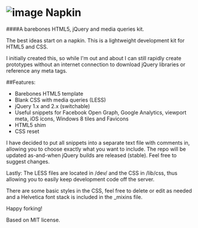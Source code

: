 ![image](http://napkin.cleatsandcode.co.uk/img/napkinlogo.png)
Napkin
======

####A barebones HTML5, jQuery and media queries kit.


The best ideas start on a napkin. This is a lightweight development kit for HTML5 and CSS.

I initially created this, so while I'm out and about I can still rapidly create prototypes without an internet connection to download jQuery libraries or reference any meta tags.

##Features:
* Barebones HTML5 template
* Blank CSS with media queries (LESS)
* jQuery 1.x and 2.x (switchable)
* Useful snippets for Facebook Open Graph, Google Analytics, viewport meta, iOS icons, Windows 8 tiles and Favicons
* HTML5 shim
* CSS reset

I have decided to put all snippets into a separate text file with comments in, allowing you to choose exactly what you want to include. The repo will be updated as-and-when jQuery builds are released (stable). Feel free to suggest changes.

Lastly: The LESS files are located in /dev/ and the CSS in /lib/css, thus allowing you to easily keep development code off the server.

There are some basic styles in the CSS, feel free to delete or edit as needed and a Helvetica font stack is included in the _mixins file.

Happy forking!

Based on MIT license.


